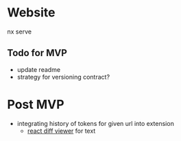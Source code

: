 # Website

nx serve

## Todo for MVP

- update readme
- strategy for versioning contract?

# Post MVP

- integrating history of tokens for given url into extension
  - [react diff viewer](https://praneshravi.in/react-diff-viewer/) for text
